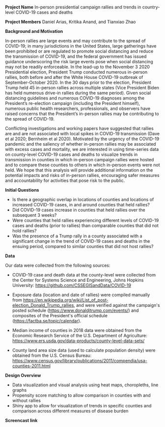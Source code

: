 **Project Name**
In-person presidential campaign rallies and trends in country-level COVID-19 cases and deaths

**Project Members**
Daniel Arias, Kritika Anand, and Tianxiao Zhao

**Background and Motivation**

In-person rallies are large events and may contribute to the spread of COVID-19; in many jurisdictions in the United States, large gatherings have been prohibited or are regulated to promote social distancing and reduce the transmission of COVID-19, and the federal government has issued guidance underscoring the risk large events pose when social distancing may not be readily enforceable. In the lead-up to the November 3 2020 Presidential election, President Trump conducted numerous in-person rallies, both before and after the White House COVID-19 outbreak of September-October 2020. In the 30 days prior to the election, President Trump held 45 in-person rallies across multiple states (Vice President Biden has held numerous drive-in rallies during the same period). Given social distancing guidelines and numerous COVID-19 diagnoses among the President’s re-election campaign (including the President himself), numerous public health researchers, professionals, and observers have raised concerns that the President’s in-person rallies may be contributing to the spread of COVID-19.

Conflicting investigations and working papers have suggested that rallies are and are not associated with local spikes in COVID-19 transmission (Dave et al 2020; Bernheim et al 2020). Motivated by the urgency of the COVID-19 pandemic and the saliency of whether in-person rallies may be associated with excess cases and mortality, we are interested in using time-series data on county-level COVID-19 cases and deaths to visualize trends in transmission in counties in which in-person campaign rallies were hosted and to compare these counties to others in which in-person events were not held. We hope that this analysis will provide additional information on the potential impacts and risks of in-person rallies, encouraging safer measures and accountability for activities that pose risk to the public.

**Initial Questions**

* Is there a geographic overlap in locations of counties and locations of increased COVID-19 cases, in and around counties that held rallies? 
* Did COVID-19 cases increase in counties that held rallies over the subsequent 3 weeks?
* Were counties that held rallies experiencing different levels of COVID-19 cases and deaths (prior to rallies) than comparable counties that did not hold rallies?
* Was the presence of a Trump rally in a county associated with a significant change in the trend of COVID-19 cases and deaths in the ensuing period, compared to similar counties that did not host rallies?

**Data**

Our data were collected from the following sources:

* COVID-19 case and death data at the county-level were collected from the Center for Systems Science and Engineering, Johns Hopkins University: https://github.com/CSSEGISandData/COVID-19

* Exposure data (location and date of rallies) were compiled manually from https://en.wikipedia.org/wiki/List_of_post-election_Donald_Trump_rallies, and were verified against the campaign's posted schedule (https://www.donaldjtrump.com/events/) and composites of the President's official schedule (https://factba.se/topic/calendar). 

* Median income of counties in 2018 data were obtained from the Economic Research Service of the U.S. Department of Agriculture: https://www.ers.usda.gov/data-products/county-level-data-sets/ 

* County land area size data (used to calculate population density) were obtained from the U.S. Census Bureau: https://www.census.gov/library/publications/2011/compendia/usa-counties-2011.html
 
**Design Overview**

* Data visualization and visual analysis using heat maps, choropleths, line graphs
* Propensity score matching to allow comparison in counties with and without rallies 
* Shiny app to allow for visualization of trends in specific counties and comparison across different measures of disease burden

**Screencast link**

 
